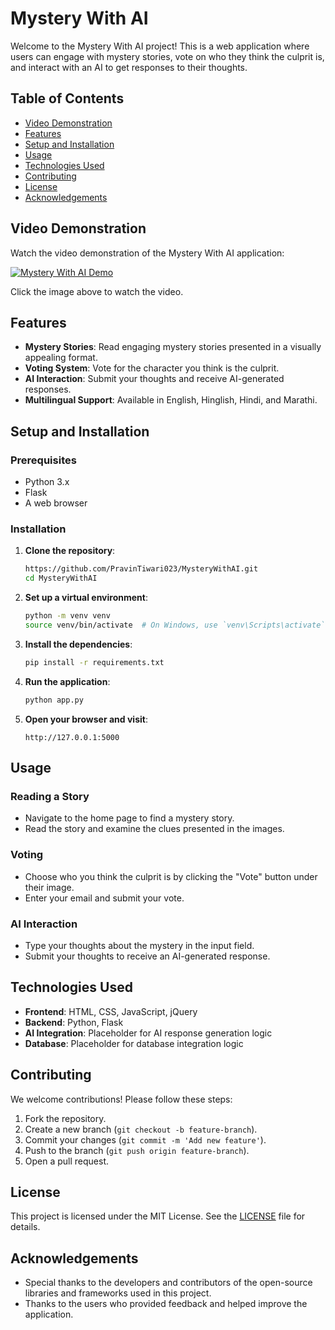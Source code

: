 # Mystery With AI

Welcome to the Mystery With AI project! This is a web application where users can engage with mystery stories, vote on who they think the culprit is, and interact with an AI to get responses to their thoughts.

## Table of Contents

- [Video Demonstration](#video-demonstration)
- [Features](#features)
- [Setup and Installation](#setup-and-installation)
- [Usage](#usage)
- [Technologies Used](#technologies-used)
- [Contributing](#contributing)
- [License](#license)
- [Acknowledgements](#acknowledgements)

## Video Demonstration

Watch the video demonstration of the Mystery With AI application:

[![Mystery With AI Demo](https://img.youtube.com/vi/dIzZUTKEiHw/maxresdefault.jpg)](https://youtu.be/dIzZUTKEiHw)

Click the image above to watch the video.

## Features

- **Mystery Stories**: Read engaging mystery stories presented in a visually appealing format.
- **Voting System**: Vote for the character you think is the culprit.
- **AI Interaction**: Submit your thoughts and receive AI-generated responses.
- **Multilingual Support**: Available in English, Hinglish, Hindi, and Marathi.

## Setup and Installation

### Prerequisites

- Python 3.x
- Flask
- A web browser

### Installation

1. **Clone the repository**:
    ```bash
    https://github.com/PravinTiwari023/MysteryWithAI.git
    cd MysteryWithAI
    ```

2. **Set up a virtual environment**:
    ```bash
    python -m venv venv
    source venv/bin/activate  # On Windows, use `venv\Scripts\activate`
    ```

3. **Install the dependencies**:
    ```bash
    pip install -r requirements.txt
    ```

4. **Run the application**:
    ```bash
    python app.py
    ```

5. **Open your browser and visit**:
    ```
    http://127.0.0.1:5000
    ```

## Usage

### Reading a Story

- Navigate to the home page to find a mystery story.
- Read the story and examine the clues presented in the images.

### Voting

- Choose who you think the culprit is by clicking the "Vote" button under their image.
- Enter your email and submit your vote.

### AI Interaction

- Type your thoughts about the mystery in the input field.
- Submit your thoughts to receive an AI-generated response.

## Technologies Used

- **Frontend**: HTML, CSS, JavaScript, jQuery
- **Backend**: Python, Flask
- **AI Integration**: Placeholder for AI response generation logic
- **Database**: Placeholder for database integration logic

## Contributing

We welcome contributions! Please follow these steps:

1. Fork the repository.
2. Create a new branch (`git checkout -b feature-branch`).
3. Commit your changes (`git commit -m 'Add new feature'`).
4. Push to the branch (`git push origin feature-branch`).
5. Open a pull request.

## License

This project is licensed under the MIT License. See the [LICENSE](LICENSE) file for details.

## Acknowledgements

- Special thanks to the developers and contributors of the open-source libraries and frameworks used in this project.
- Thanks to the users who provided feedback and helped improve the application.
